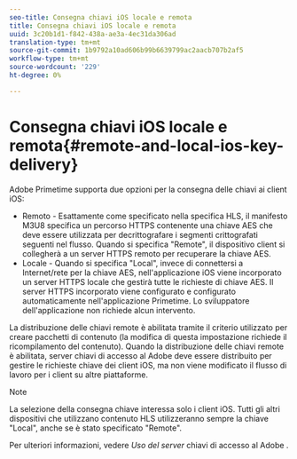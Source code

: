 ```yaml
---
seo-title: Consegna chiavi iOS locale e remota
title: Consegna chiavi iOS locale e remota
uuid: 3c20b1d1-f842-438a-ae3a-4ec31da306ad
translation-type: tm+mt
source-git-commit: 1b9792a10ad606b99b6639799ac2aacb707b2af5
workflow-type: tm+mt
source-wordcount: '229'
ht-degree: 0%

---
```



# Consegna chiavi iOS locale e remota{#remote-and-local-ios-key-delivery}

 Adobe Primetime supporta due opzioni per la consegna delle chiavi ai client iOS:

* Remoto - Esattamente come specificato nella specifica HLS, il manifesto M3U8 specifica un percorso HTTPS contenente una chiave AES che deve essere utilizzata per decrittografare i segmenti crittografati seguenti nel flusso. Quando si specifica &quot;Remote&quot;, il dispositivo client si collegherà a un server HTTPS remoto per recuperare la chiave AES.
* Locale - Quando si specifica &quot;Local&quot;, invece di connettersi a Internet/rete per la chiave AES, nell&#39;applicazione iOS viene incorporato un server HTTPS locale che gestirà tutte le richieste di chiave AES. Il server HTTPS incorporato viene configurato e configurato automaticamente nell&#39;applicazione Primetime. Lo sviluppatore dell&#39;applicazione non richiede alcun intervento.

La distribuzione delle chiavi remote è abilitata tramite il criterio utilizzato per creare pacchetti di contenuto (la modifica di questa impostazione richiede il ricompilamento del contenuto). Quando la distribuzione delle chiavi remote è abilitata,  server chiavi di accesso al Adobe deve essere distribuito per gestire le richieste chiave dei client iOS, ma non viene modificato il flusso di lavoro per i client su altre piattaforme.

>[!NOTE]
>
>La selezione della consegna chiave interessa solo i client iOS. Tutti gli altri dispositivi che utilizzano contenuto HLS utilizzeranno sempre la chiave &quot;Local&quot;, anche se è stato specificato &quot;Remote&quot;.

Per ulteriori informazioni, vedere *Uso del server* chiavi di accesso al Adobe .
